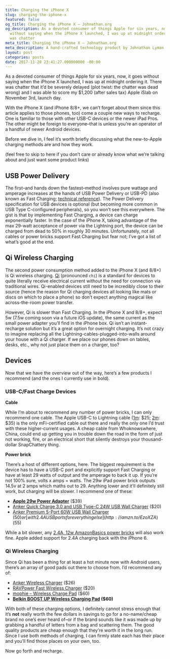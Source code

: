 ```yaml
---
title: Charging the iPhone X
slug: charging-the-iphone-x
featured: false
og_title: Charging the iPhone X – Johnathan.org
og_description: As a devoted consumer of things Apple for six years, now, it goes
  without saying when the iPhone X launched, I was up at midnight ordering it. There
  was chatter
meta_title: Charging the iPhone X – Johnathan.org
meta_description: A hand-crafted technology product by Johnathan Lyman
layout: post
categories: posts
date: 2017-11-28 23:41:27.000000000 -08:00
---
```


As a devoted consumer of things Apple for six years, now, it goes without saying when the iPhone X launched, I was up at midnight ordering it. There was chatter that it’d be severely delayed (plot twist: the chatter was dead wrong) and I was able to score my $1,200 (after sales tax) Apple iSlab on November 3rd, launch day.

With the iPhone X (and iPhone 8/8+, we can’t forget about them since this article applies to those phones, too) come a couple new ways to recharge. One is familiar to those with other USB-C devices or the newer iPad Pros. The other might be foreign to everyone–that is unless you’re an operator of a handful of newer Android devices.

Before we dive in, I feel it’s worth briefly discussing what the new-to-Apple charging methods are and how they work.

(feel free to skip to here if you don’t care or already know what we’re talking about and just want some product links)

## USB Power Delivery

The first–and hands down the fastest–method involves pure wattage and amperage increases at the hands of USB Power Delivery or USB-PD (also known as Fast Charging; [technical reference](http://www.usb.org/developers/powerdelivery/)). The Power Delivery specification for USB devices is optional (but becoming more common in USB Type C-configured peripherals), so you won’t see this everywhere. The gist is that by implementing Fast Charging, a device can charge exponentially faster. In the case of the iPhone X, taking advantage of the max 29-watt acceptance of power via the Lightning port, the device can be charged from dead to 50% in roughly 30 minutes. Unfortunately, not all cables or power bricks support Fast Charging but fear not; I’ve got a list of what’s good at the end.

## Qi Wireless Charging

The second power consumption method added to the iPhone X (and 8/8+) is Qi wireless charging. [Qi](https://arstechnica.com/gadgets/2017/09/how-qi-wireless-charging-works-and-why-it-hasnt-taken-over-yet/) (pronounced `chi`) is a standard for devices to quite literally receive electrical current without the need for connection via traditional wires. Qi-enabled devices still need to be incredibly close to their source (hence the reason for Qi charging devices all looking like mats or discs on which to place a phone) so don’t expect anything magical like across-the-room power transfer.

However, Qi is slower than Fast Charging. In the iPhone X and 8/8+, expect 5w (7.5w coming soon via a future iOS update), the same current as the small power adapter you’ll find in the iPhone box. Qi isn’t an instant-recharge solution but it’s a great option for overnight charging. It’s not crazy to imagine replacing all the Lightning-cables-plugged-into-walls around your house with a Qi charger. If we place our phones down on tables, desks, etc., why not just place them on a charger, too?

## Devices

Now that we have the overview out of the way, here’s a few products I recommend (and the ones I currently use in bold).

### USB-C/Fast Charge Devices

**Cable**

While I’m about to recommend any number of power bricks, I can only recommend one cable. The Apple USB-C to Lightning cable ([1m](https://www.apple.com/shop/product/MK0X2AM/A/usb-c-to-lightning-cable-1-m?fnode=85): $25; [2m](https://www.apple.com/shop/product/MKQ42AM/A/usb-c-to-lightning-cable-2-m?fnode=85): $35) is the only mFi-certified cable out there and really the only one I’d trust with these higher-current usages. A cheap cable from Whoknowswhere, China, could end up getting you in trouble down the road in the form of just not working, fire, or an electrical short that silently destroys your thousand-dollar SnapChattery thing.

**Power brick**

There’s a host of different options, here. The biggest requirement is the device has to have a USB-C port and explicitly support Fast Charging or have at least 29 watts of output and the amperage to back it up. If you’re not 100% sure, volts x amps = watts. The 29w iPad power brick outputs 14.5v at 2 amps which maths out to 29. Anything lower and it’ll definitely still work, but charging will be slower. I recommend one of these:

- **[Apple 29w Power Adapter](https://www.apple.com/shop/product/MJ262LL/A/29w-usb%E2%80%91c-power-adapter?fnode=85)** ($39)
- [Anker Quick Charge 3.0 and USB Type-C 24W USB Wall Charger](http://amzn.to/EbMSVJ) ($20)
- [Anker Premium 5-Port 60W USB Wall Charger](http://amzn.to/ATHJX0) ($50) or [with 2.4A USB ports for everything else](http://amzn.to/EzoXZA) ($55)

While a bit slower, any [2.4A, 12w AmazonBasics power bricks](https://amzn.to/2QE6fsH) will also work fine. Apple added support for 2.4A charging back with the iPhone 6.

### Qi Wireless Charging

Since Qi has been a thing for at least a hot minute now with Android users, there’s an array of good pads out there to choose from. I’d recommend any of:

- [Anker Wireless Charger](http://amzn.to/2zOnwuI) ($26)
- [RAVPower Fast Wireless Charger](http://amzn.to/2ju7viE) ($20)
- [mophie – Wireless Charge Pad](http://amzn.to/2BnGDrL) ($60)
- **[Belkin BOOST UP Wireless Charging Pad](http://amzn.to/EBcm3q) ($60)**

With both of these charging options, I definitely cannot stress enough that it’s **not** really worth the few dollars in savings to go for a no-name/cheap brand no one’s ever heard of–or if the brand sounds like it was made up by grabbing a handful of letters from a bag and scattering them. The good quality products are cheap enough that they’re worth it in the long run. Since I use both methods of charging, I can firmly state each has their place and you’ll find those places on your own, too.

Now go forth and recharge.

